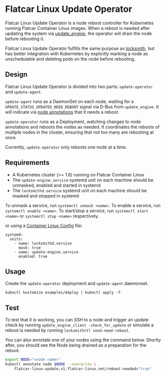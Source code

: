 # Flatcar Linux Update Operator

Flatcar Linux Update Operator is a node reboot controller for Kubernetes running
Flatcar Container Linux images. When a reboot is needed after updating the system via
[update_engine](https://github.com/coreos/update_engine), the operator will
drain the node before rebooting it.

Flatcar Linux Update Operator fulfills the same purpose as
[locksmith](https://github.com/coreos/locksmith), but has better integration
with Kubernetes by explicitly marking a node as unschedulable and deleting pods
on the node before rebooting.

## Design

Flatcar Linux Update Operator is divided into two parts: `update-operator` and `update-agent`.

`update-agent` runs as a DaemonSet on each node, waiting for a `UPDATE_STATUS_UPDATED_NEED_REBOOT` signal via D-Bus from `update_engine`.
It will indicate via [node annotations](./pkg/constants/constants.go) that it needs a reboot.

`update-operator` runs as a Deployment, watching changes to node annotations and reboots the nodes as needed.
It coordinates the reboots of multiple nodes in the cluster, ensuring that not too many are rebooting at once.

Currently, `update-operator` only reboots one node at a time.

## Requirements

- A Kubernetes cluster (>= 1.6) running on Flatcar Container Linux
- The `update-engine.service` systemd unit on each machine should be unmasked, enabled and started in systemd
- The `locksmithd.service` systemd unit on each machine should be masked and stopped in systemd

To unmask a service, run `systemctl unmask <name>`.
To enable a service, run `systemctl enable <name>`.
To start/stop a service, run `systemctl start <name>` or `systemctl stop <name>` respectively.

or using a [Container Linux Config](https://www.flatcar.org/docs/latest/provisioning/cl-config/) file:
```
systemd:
  units:
    - name: locksmithd.service
      mask: true
    - name: update-engine.service
      enabled: true
```

## Usage

Create the `update-operator` deployment and `update-agent` daemonset.

```
kubectl kustomize examples/deploy | kubectl apply -f-
```

## Test

To test that it is working, you can SSH to a node and trigger an update check by running `update_engine_client -check_for_update` or simulate a reboot is needed by running `locksmithctl send-need-reboot`.

You can also annotate one of your nodes using the command below. Shortly after, you should see the Node being drained as a preparation for the reboot.

```sh
export NODE="<node name>"
kubectl annotate node $NODE --overwrite \
    flatcar-linux-update.v1.flatcar-linux.net/reboot-needed="true"
```
